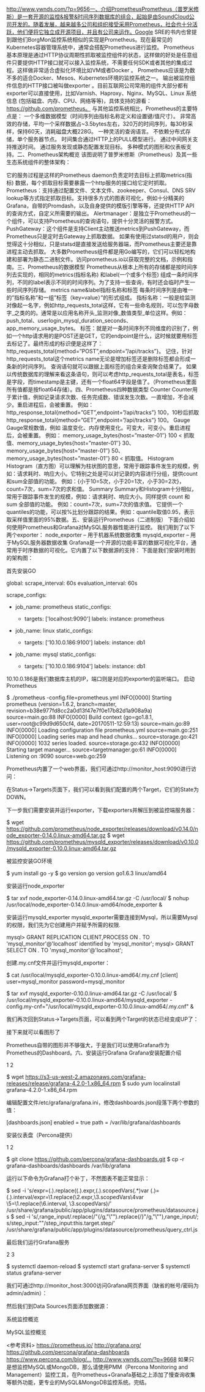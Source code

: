http://www.ywnds.com/?p=9656一、介绍PrometheusPrometheus（普罗米修斯）是一套开源的监控&报警&时间序列数据库的组合，起始是由SoundCloud公司开发的。随着发展，越来越多公司和组织接受采用Prometheus，社会也十分活跃，他们便将它独立成开源项目，并且有公司来运作。Google SRE的书内也曾提到跟他们BorgMon监控系统相似的实现是Prometheus。现在最常见的Kubernetes容器管理系统中，通常会搭配Prometheus进行监控。
Prometheus基本原理是通过HTTP协议周期性抓取被监控组件的状态，这样做的好处是任意组件只要提供HTTP接口就可以接入监控系统，不需要任何SDK或者其他的集成过程。这样做非常适合虚拟化环境比如VM或者Docker 。
Prometheus应该是为数不多的适合Docker、Mesos、Kubernetes环境的监控系统之一。
输出被监控组件信息的HTTP接口被叫做exporter 。目前互联网公司常用的组件大部分都有exporter可以直接使用，比如Varnish、Haproxy、Nginx、MySQL、Linux 系统信息 (包括磁盘、内存、CPU、网络等等)，具体支持的源看：https://github.com/prometheus。
与其他监控系统相比，Prometheus的主要特点是：
一个多维数据模型（时间序列由指标名称定义和设置键/值尺寸）。
非常高效的存储，平均一个采样数据占~3.5bytes左右，320万的时间序列，每30秒采样，保持60天，消耗磁盘大概228G。
一种灵活的查询语言。
不依赖分布式存储，单个服务器节点。
时间集合通过HTTP上的PULL模型进行。
通过中间网关支持推送时间。
通过服务发现或静态配置发现目标。
多种模式的图形和仪表板支持。二、Prometheus架构概览
该图说明了普罗米修斯（Prometheus）及其一些生态系统组件的整体架构：

它的服务过程是这样的Prometheus daemon负责定时去目标上抓取metrics(指标) 数据，每个抓取目标需要暴露一个http服务的接口给它定时抓取。
Prometheus：支持通过配置文件、文本文件、zookeeper、Consul、DNS SRV lookup等方式指定抓取目标。支持很多方式的图表可视化，例如十分精美的Grafana，自带的Promdash，以及自身提供的模版引擎等等，还提供HTTP API的查询方式，自定义所需要的输出。
Alertmanager：是独立于Prometheus的一个组件，可以支持Prometheus的查询语句，提供十分灵活的报警方式。
PushGateway：这个组件是支持Client主动推送metrics到PushGateway，而Prometheus只是定时去Gateway上抓取数据。
如果有使用过statsd的用户，则会觉得这十分相似，只是statsd是直接发送给服务器端，而Prometheus主要还是靠进程主动去抓取。
大多数Prometheus组件都是用Go编写的，它们可以轻松地构建和部署为静态二进制文件。访问prometheus.io以获取完整的文档，示例和指南。三、Prometheus的数据模型
Prometheus从根本上所有的存储都是按时间序列去实现的，相同的metrics(指标名称) 和label(一个或多个标签) 组成一条时间序列，不同的label表示不同的时间序列。为了支持一些查询，有时还会临时产生一些时间序列存储。
metrics name&label指标名称和标签
每条时间序列是由唯一的”指标名称”和一组”标签（key=value）”的形式组成。
指标名称：一般是给监测对像起一名字，例如http_requests_total这样，它有一些命名规则，可以包字母数字_之类的的。通常是以应用名称开头_监测对像_数值类型_单位这样。例如：push_total、userlogin_mysql_duration_seconds、app_memory_usage_bytes。
标签：就是对一条时间序列不同维度的识别了，例如一个http请求用的是POST还是GET，它的endpoint是什么，这时候就要用标签去标记了。最终形成的标识便是这样了：http_requests_total{method=”POST”,endpoint=”/api/tracks”}。
记住，针对http_requests_total这个metrics name无论是增加标签还是删除标签都会形成一条新的时间序列。
查询语句就可以跟据上面标签的组合来查询聚合结果了。
如果以传统数据库的理解来看这条语句，则可以考虑http_requests_total是表名，标签是字段，而timestamp是主键，还有一个float64字段是值了。（Prometheus里面所有值都是按float64存储）。四、Prometheus四种数据类型
Counter
Counter用于累计值，例如记录请求次数、任务完成数、错误发生次数。一直增加，不会减少。重启进程后，会被重置。
例如：http_response_total{method=”GET”,endpoint=”/api/tracks”} 100，10秒后抓取http_response_total{method=”GET”,endpoint=”/api/tracks”} 100。
Gauge
Gauge常规数值，例如 温度变化、内存使用变化。可变大，可变小。重启进程后，会被重置。
例如： memory_usage_bytes{host=”master-01″} 100 < 抓取值、memory_usage_bytes{host=”master-01″} 30、memory_usage_bytes{host=”master-01″} 50、memory_usage_bytes{host=”master-01″} 80 < 抓取值。
Histogram
Histogram（直方图）可以理解为柱状图的意思，常用于跟踪事件发生的规模，例如：请求耗时、响应大小。它特别之处是可以对记录的内容进行分组，提供count和sum全部值的功能。
例如：{小于10=5次，小于20=1次，小于30=2次}，count=7次，sum=7次的求和值。
Summary
Summary和Histogram十分相似，常用于跟踪事件发生的规模，例如：请求耗时、响应大小。同样提供 count 和 sum 全部值的功能。
例如：count=7次，sum=7次的值求值。
它提供一个quantiles的功能，可以按%比划分跟踪的结果。例如：quantile取值0.95，表示取采样值里面的95%数据。五、安装运行Prometheus（二进制版）
下面介绍如何使用Prometheus和Grafana对MySQL服务器性能进行监控。
我们用到了以下两个exporter：
node_exporter – 用于机器系统数据收集
mysqld_exporter – 用于MySQL服务器数据收集
Grafana是一个开源的功能丰富的数据可视化平台，通常用于时序数据的可视化。它内置了以下数据源的支持：
下面是我们安装时用到的架构图：

首先安装GO



global:
  scrape_interval:     60s
  evaluation_interval: 60s
 
scrape_configs:
  - job_name: prometheus
    static_configs:
      - targets: ['localhost:9090']
        labels:
          instance: prometheus
 
  - job_name: linux
    static_configs:
      - targets: ['10.10.0.186:9100']
        labels:
          instance: db1
 
  - job_name: mysql
    static_configs:
      - targets: ['10.10.0.186:9104']
        labels:
          instance: db1


10.10.0.186是我们数据库主机的IP，端口则是对应的exporter的监听端口。
启动Prometheus


$ ./prometheus -config.file=prometheus.yml
INFO[0000] Starting prometheus (version=1.6.2, branch=master, revision=b38e977fd8cc2a0d13f47e7f0e17b82d1a908a9a)  source=main.go:88
INFO[0000] Build context (go=go1.8.1, user=root@c99d9d650cf4, date=20170511-12:59:13)  source=main.go:89
INFO[0000] Loading configuration file prometheus.yml     source=main.go:251
INFO[0000] Loading series map and head chunks...         source=storage.go:421
INFO[0000] 1032 series loaded.                           source=storage.go:432
INFO[0000] Starting target manager...                    source=targetmanager.go:61
INFO[0000] Listening on :9090                            source=web.go:259


Prometheus内置了一个web界面，我们可通过http://monitor_host:9090进行访问：

在Status->Targets页面下，我们可以看到我们配置的两个Target，它们的State为DOWN。

下一步我们需要安装并运行exporter，下载exporters并解压到被监控端服务器：

$ wget https://github.com/prometheus/node_exporter/releases/download/v0.14.0/node_exporter-0.14.0.linux-amd64.tar.gz
$ wget https://github.com/prometheus/mysqld_exporter/releases/download/v0.10.0/mysqld_exporter-0.10.0.linux-amd64.tar.gz

被监控安装GO环境

$ yum install go -y
$ go version
go version go1.6.3 linux/amd64



安装运行node_exporter



$ tar xvf node_exporter-0.14.0.linux-amd64.tar.gz -C /usr/local/
$ nohup /usr/local/node_exporter-0.14.0.linux-amd64/node_exporter &

安装运行mysqld_exporter
mysqld_exporter需要连接到Mysql，所以需要Mysql的权限，我们先为它创建用户并赋予所需的权限.



mysql> GRANT REPLICATION CLIENT,PROCESS ON *.* TO 'mysql_monitor'@'localhost' identified by 'mysql_monitor';
mysql> GRANT SELECT ON *.* TO 'mysql_monitor'@'localhost';


创建.my.cnf文件并运行mysqld_exporter：

$ cat /usr/local/mysqld_exporter-0.10.0.linux-amd64/.my.cnf
[client]
user=mysql_monitor
password=mysql_monitor



$ tar xvf mysqld_exporter-0.10.0.linux-amd64.tar.gz -C /usr/local/
$ /usr/local/mysqld_exporter-0.10.0.linux-amd64/mysqld_exporter -config.my-cnf="/usr/local/mysqld_exporter-0.10.0.linux-amd64/.my.cnf" &

我们再次回到Status->Targets页面，可以看到两个Target的状态已经变成UP了：

接下来就可以看图形了

Prometheus自带的图形并不够强大，于是我们可以使用Grafana作为Prometheus的Dashboard。六、安装运行Grafana
Grafana安装配置介绍




1
2

$ wget https://s3-us-west-2.amazonaws.com/grafana-releases/release/grafana-4.2.0-1.x86_64.rpm
$ sudo yum localinstall grafana-4.2.0-1.x86_64.rpm


编辑配置文件/etc/grafana/grafana.ini，修改dashboards.json段落下两个参数的值：


[dashboards.json]
enabled = true
path = /var/lib/grafana/dashboards



安装仪表盘（Percona提供）




1
2

$ git clone https://github.com/percona/grafana-dashboards.git
$ cp -r grafana-dashboards/dashboards /var/lib/grafana







运行以下命令为Grafana打个补丁，不然图表不能正常显示：


$ sed -i 's/expr=\(.\)\.replace(\(.\)\.expr,\(.\)\.scopedVars\(.*\)var \(.\)=\(.\)\.interval/expr=\1.replace(\2.expr,\3.scopedVars\4var \5=\1.replace(\6.interval, \3.scopedVars)/' /usr/share/grafana/public/app/plugins/datasource/prometheus/datasource.js
$ sed -i 's/,range_input/.replace(\/"{\/g,"\\"").replace(\/}"\/g,"\\""),range_input/; s/step_input:""/step_input:this.target.step/' /usr/share/grafana/public/app/plugins/datasource/prometheus/query_ctrl.js





最后我们运行Grafana服务

2
3

$ systemctl daemon-reload
$ systemctl start grafana-server
$ systemctl status grafana-server

我们可通过http://monitor_host:3000访问Grafana网页界面（缺省的帐号/密码为admin/admin）：

然后我们到Data Sources页面添加数据源：

系统监控概览

MySQL监控概览

<参考资料>
https://prometheus.io/
http://grafana.org/
https://github.com/percona/grafana-dashboards
https://www.percona.com/blog/…
http://www.ywnds.com/?p=9668
如果只是想监控MySQL或MongoDB，那么请使用PMM（Percona Monitoring and Management）监控工具，在Prometheus+Granafa基础之上添加了慢查询收集等额外功能，更专业的MySQL&MongoDB监控系统。完结。
